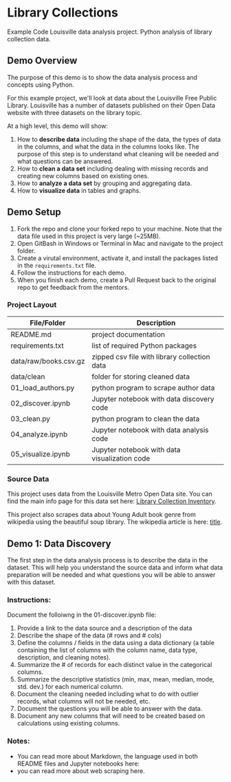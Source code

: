 # Library Collections

Example Code Louisville data analysis project. Python analysis of library 
collection data.

## Demo Overview

The purpose of this demo is to show the data analysis process and concepts using 
Python. 

For this example project, we'll look at data about the Louisville Free Public 
Library. Louisville has a number of datasets published on their Open Data 
website with three datasets on the library topic.

At a high level, this demo will show:
1. How to **describe data** including the shape of the data, the types of data 
in the columns, and what the data in the columns looks like. The purpose of this 
step is to understand what cleaning will be needed and what questions can be 
answered.  
1. How to **clean a data set** including dealing with missing records and 
creating new columns based on existing ones.
1. How to **analyze a data set** by grouping and aggregating data. 
1. How to **visualize data** in tables and graphs. 

## Demo Setup

1. Fork the repo and clone your forked repo to your machine. Note that the data 
file used in this project is very large (~25MB).
1. Open GitBash in Windows or Terminal in Mac and navigate to the project folder.
1. Create a virutal environment, activate it, and install the packages listed in 
the `requirements.txt` file. 
1. Follow the instructions for each demo.
1. When you finish each demo, create a Pull Request back to the original repo 
to get feedback from the mentors.

### Project Layout

| File/Folder | Description |
| ----- | ----- |
| README.md |  project documentation |
| requirements.txt | list of required Python packages |
| data/raw/books.csv.gz | zipped csv file with library collection data |
| data/clean | folder for storing cleaned data |
| 01_load_authors.py | python program to scrape author data |
| 02_discover.ipynb | Jupyter notebook with data discovery code |
| 03_clean.py | python program to clean the data |
| 04_analyze.ipynb | Jupyter notebook with data analysis code |
| 05_visualize.ipynb | Jupyter notebook with data visualization code |

### Source Data

This project uses data from the Louisville Metro Open Data site. You can find 
the main info page for this data set here: 
[Library Collection Inventory](https://data.louisvilleky.gov/datasets/LOJIC::louisville-metro-ky-library-collection-inventory-/about).


This project also scrapes data about Young Adult book genre from wikipedia using
the beautiful soup library. The wikipedia article is here:
[title](url).

## Demo 1: Data Discovery

The first step in the data analysis process is to describe the data in the 
dataset. This will help you understand the source data and inform what data 
preparation will be needed and what questions you will be able to answer with 
this dataset.

### Instructions:

Document the folloiwng in the 01-discover.ipynb file:

1. Provide a link to the data source and a description of the data
1. Describe the shape of the data (# rows and # cols)
1. Define the columns / fields in the data using a data dictionary (a table 
containing the list of columns with the column name, data type, description, 
and cleaning notes).
1. Summarize the # of records for each distinct value in the categorical columns.
1. Summarize the descriptive statistics (min, max, mean, median, mode, 
std. dev.) for each numerical column. 
1. Document the cleaning needed including what to do with outlier records, what 
columns will not be needed, etc.
1. Document the questions you will be able to answer with the data.
1. Document any new columns that will need to be created based on calculations 
using existing columns.

### Notes:
- You can read more about Markdown, the language used in both README files and 
Jupyter notebooks here: 
- you can read more about web scraping here.